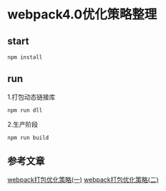 # webpack4.0优化策略整理

## start

```
npm install
```

## run

1.打包动态链接库

```
npm run dll
```

2.生产阶段

```
npm run build
```

## 参考文章

[webpack打包优化策略(一)](https://juejin.im/post/5abbc2ca5188257ddb0fae9b)
[webpack打包优化策略(二)](https://juejin.im/post/5ac75717518825557459f12b)
